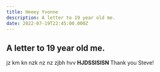 ```yaml
---
title: Heeey Yvonne
description: A letter to 19 year old me.
date: 2022-07-19T22:45:00.000Z
---
```

## A letter to 19 year old me.
jz km kn nzk nz nz zjbh hvv 
<strong> HJDSSISISN </strong>
Thank you Steve!